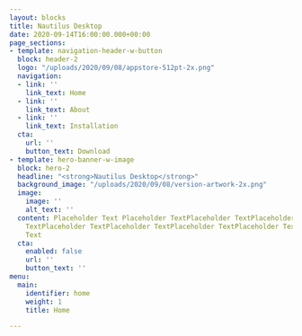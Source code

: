 ```yaml
---
layout: blocks
title: Nautilus Desktop
date: 2020-09-14T16:00:00.000+00:00
page_sections:
- template: navigation-header-w-button
  block: header-2
  logo: "/uploads/2020/09/08/appstore-512pt-2x.png"
  navigation:
  - link: ''
    link_text: Home
  - link: ''
    link_text: About
  - link: ''
    link_text: Installation
  cta:
    url: ''
    button_text: Download
- template: hero-banner-w-image
  block: hero-2
  headline: "<strong>Nautilus Desktop</strong>"
  background_image: "/uploads/2020/09/08/version-artwork-2x.png"
  image:
    image: ''
    alt_text: ''
  content: Placeholder Text Placeholder TextPlaceholder TextPlaceholder TextPlaceholder
    TextPlaceholder TextPlaceholder TextPlaceholder TextPlaceholder TextPlaceholder
    Text
  cta:
    enabled: false
    url: ''
    button_text: ''
menu:
  main:
    identifier: home
    weight: 1
    title: Home

---
```

